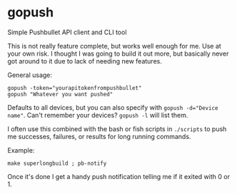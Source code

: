 # gopush

Simple Pushbullet API client and CLI tool

This is not really feature complete, but works well enough for me. Use at your own risk. I thought I was going to build it out more, but basically never got around to it due to lack of needing new features.

General usage:
```
gopush -token="yourapitokenfrompushbullet"
gopush "Whatever you want pushed"
```

Defaults to all devices, but you can also specify with `gopush -d="Device name"`. Can't remember your devices? `gopush -l` will list them.

I often use this combined with the bash or fish scripts in `./scripts` to push me successes, failures, or results for long running commands.

Example:
```
make superlongbuild ; pb-notify
```
Once it's done I get a handy push notification telling me if it exited with 0 or 1.

